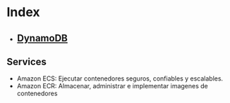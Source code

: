 # Index

- ## [DynamoDB](dynamodb.md)

## Services

- Amazon ECS: Ejecutar contenedores seguros, confiables y escalables.
- Amazon ECR: Almacenar, administrar e implementar imagenes de contenedores
